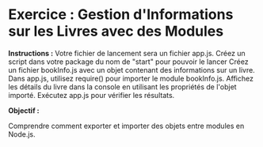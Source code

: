 # Exercice : Gestion d'Informations sur les Livres avec des Modules

**Instructions :**
Votre fichier de lancement sera un fichier app.js. Créez un script dans votre package du nom de "start" pour pouvoir le lancer
Créez un fichier bookInfo.js avec un objet contenant des informations sur un livre.
Dans app.js, utilisez require() pour importer le module bookInfo.js.
Affichez les détails du livre dans la console en utilisant les propriétés de l'objet importé.
Exécutez app.js pour vérifier les résultats.

**Objectif :**

Comprendre comment exporter et importer des objets entre modules en Node.js.